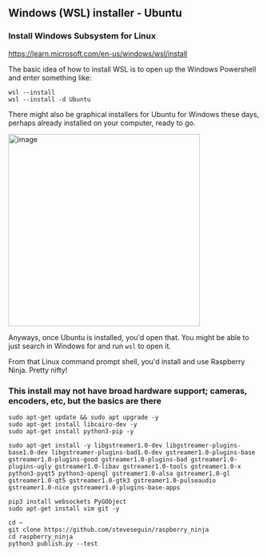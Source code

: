 
## Windows (WSL) installer - Ubuntu

### Install Windows Subsystem for Linux

https://learn.microsoft.com/en-us/windows/wsl/install

The basic idea of how to install WSL is to open up the Windows Powershell and enter something like:

```
wsl --install
wsl --install -d Ubuntu
```
 There might also be graphical installers for Ubuntu for Windows these days, perhaps already installed on your computer, ready to go.

<img width="383" alt="image" src="https://github.com/steveseguin/raspberry_ninja/assets/2575698/c4075955-8f7f-4f7f-87a8-07cff9c8463f">

Anyways, once Ubuntu is installed, you'd open that. You might be able to just search in Windows for and run `wsl` to open it.

From that Linux command prompt shell, you'd install and use Raspberry Ninja. Pretty nifty!

### This install may not have broad hardware support; cameras, encoders, etc, but the basics are there
```
sudo apt-get update && sudo apt upgrade -y
sudo apt-get install libcairo-dev -y
sudo apt-get install python3-pip -y

sudo apt-get install -y libgstreamer1.0-dev libgstreamer-plugins-base1.0-dev libgstreamer-plugins-bad1.0-dev gstreamer1.0-plugins-base gstreamer1.0-plugins-good gstreamer1.0-plugins-bad gstreamer1.0-plugins-ugly gstreamer1.0-libav gstreamer1.0-tools gstreamer1.0-x python3-pyqt5 python3-opengl gstreamer1.0-alsa gstreamer1.0-gl gstreamer1.0-qt5 gstreamer1.0-gtk3 gstreamer1.0-pulseaudio gstreamer1.0-nice gstreamer1.0-plugins-base-apps

pip3 install websockets PyGObject
sudo apt-get install vim git -y

cd ~ 
git clone https://github.com/steveseguin/raspberry_ninja
cd raspberry_ninja
python3 publish.py --test
